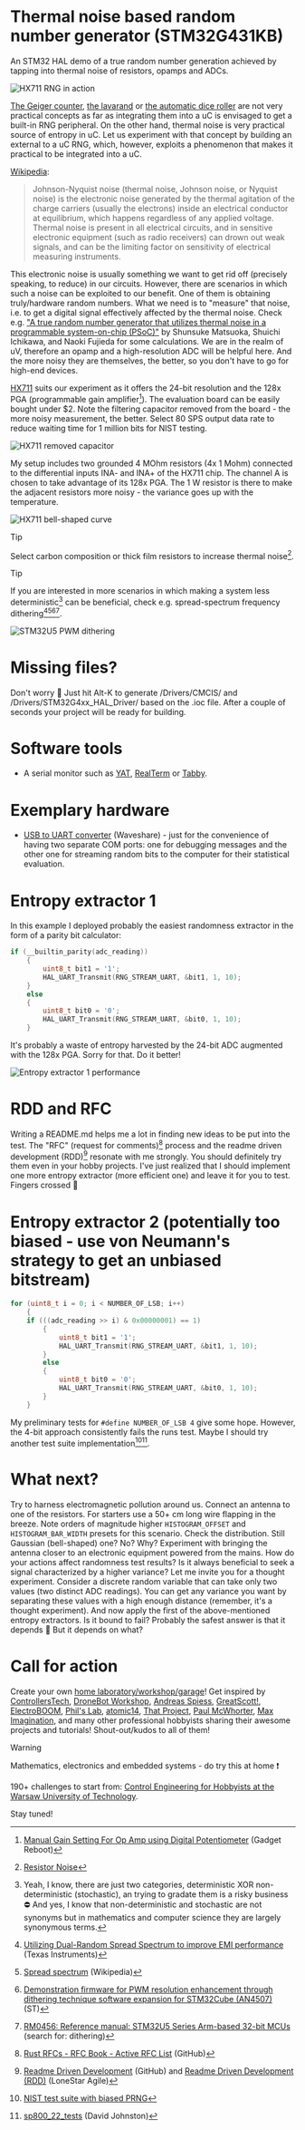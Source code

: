 # Thermal noise based random number generator (STM32G431KB)
An STM32 HAL demo of a true random number generation achieved by tapping into thermal noise of resistors, opamps and ADCs.

![HX711 RNG in action](/Assets/Images/hx711_rng_in_action.jpg)

[The Geiger counter](https://github.com/ufnalski/geiger_muller_tube_true_randomness_g474re), [the lavarand](https://github.com/ufnalski/ov2640_lavarand_h743zi2) or [the automatic dice roller](https://github.com/ufnalski/pixy2_dice_roller_h503rb) are not very practical concepts as far as integrating them into a uC is envisaged to get a built-in RNG peripheral. On the other hand, thermal noise is very practical source of entropy in uC. Let us experiment with that concept by building an external to a uC RNG, which, however, exploits a phenomenon that makes it practical to be integrated into a uC.

[Wikipedia](https://en.wikipedia.org/wiki/Johnson%E2%80%93Nyquist_noise):
> Johnson-Nyquist noise (thermal noise, Johnson noise, or Nyquist noise) is the electronic noise generated by the thermal agitation of the charge carriers (usually the electrons) inside an electrical conductor at equilibrium, which happens regardless of any applied voltage. Thermal noise is present in all electrical circuits, and in sensitive electronic equipment (such as radio receivers) can drown out weak signals, and can be the limiting factor on sensitivity of electrical measuring instruments.

This electronic noise is usually something we want to get rid off (precisely speaking, to reduce) in our circuits. However, there are scenarios in which such a noise can be exploited to our benefit. One of them is obtaining truly/hardware random numbers. What we need is to "measure" that noise, i.e. to get a digital signal effectively affected by the thermal noise. Check e.g. ["A true random number generator that utilizes thermal noise in a programmable system-on-chip (PSoC)"](https://onlinelibrary.wiley.com/doi/10.1002/cta.3046) by Shunsuke Matsuoka, Shuichi Ichikawa, and Naoki Fujieda for some calculations. We are in the realm of uV, therefore an opamp and a high-resolution ADC will be helpful here. And the more noisy they are themselves, the better, so you don't have to go for high-end devices.

[HX711](https://github.com/ufnalski/hx711_non_blocking_spi_g431kb) suits our experiment as it offers the 24-bit resolution and the 128x PGA (programmable gain amplifier[^1]). The evaluation board can be easily bought under $2. Note the filtering capacitor removed from the board - the more noisy measurement, the better. Select 80 SPS output data rate to reduce waiting time for 1 million bits for NIST testing.

[^1]: [Manual Gain Setting For Op Amp using Digital Potentiometer](https://www.youtube.com/watch?v=XdbXkEkS0mc) (Gadget Reboot)

![HX711 removed capacitor](/Assets/Images/hx711_removed_capacitor.jpg)

My setup includes two grounded 4 MOhm resistors (4x 1 Mohm) connected to the differential inputs INA- and INA+ of the HX711 chip. The channel A is chosen to take advantage of its 128x PGA. The 1 W resistor is there to make the adjacent resistors more noisy - the variance goes up with the temperature.

![HX711 bell-shaped curve](/Assets/Images/h711_bell_curve_high_temp.JPG)

> [!TIP]
> Select carbon composition or thick film resistors to increase thermal noise[^2].

> [!TIP]
> If you are interested in more scenarios in which making a system less deterministic[^3] can be beneficial, check e.g. spread-spectrum frequency dithering[^4][^5][^6][^7].

![STM32U5 PWM dithering](/Assets/Images/stm32u5_pwm_dithering.png)

[^2]: [Resistor Noise](https://eepower.com/resistor-guide/resistor-fundamentals/resistor-noise/)
[^3]: Yeah, I know, there are just two categories, deterministic XOR non-deterministic (stochastic), an trying to gradate them is a risky business :no_entry: And yes, I know that non-deterministic and stochastic are not synonyms but in mathematics and computer science they are largely synonymous terms.
[^4]: [Utilizing Dual-Random Spread Spectrum to improve EMI performance](https://www.ti.com/video/6237230206001) (Texas Instruments)
[^5]: [Spread spectrum](https://en.wikipedia.org/wiki/Spread_spectrum) (Wikipedia)
[^6]: [Demonstration firmware for PWM resolution enhancement through dithering technique software expansion for STM32Cube (AN4507)](https://www.st.com/en/embedded-software/x-cube-pwm-dithr.html) (ST)
[^7]: [RM0456: Reference manual: STM32U5 Series Arm-based 32-bit MCUs](https://www.st.com/resource/en/reference_manual/rm0456-stm32u5-series-armbased-32bit-mcus-stmicroelectronics.pdf) (search for: dithering)

# Missing files?
Don't worry :slightly_smiling_face: Just hit Alt-K to generate /Drivers/CMCIS/ and /Drivers/STM32G4xx_HAL_Driver/ based on the .ioc file. After a couple of seconds your project will be ready for building.

# Software tools
* A serial monitor such as [YAT](https://sourceforge.net/projects/y-a-terminal/), [RealTerm](https://sourceforge.net/projects/realterm/) or [Tabby](https://tabby.sh/).

# Exemplary hardware
* [USB to UART converter](https://www.waveshare.com/ch343-usb-uart-board.htm) (Waveshare) - just for the convenience of having two separate COM ports: one for debugging messages and the other one for streaming random bits to the computer for their statistical evaluation.

# Entropy extractor 1
In this example I deployed probably the easiest randomness extractor in the form of a parity bit calculator:
```c
if (__builtin_parity(adc_reading))
	{
		uint8_t bit1 = '1';
		HAL_UART_Transmit(RNG_STREAM_UART, &bit1, 1, 10);
	}
	else
	{
		uint8_t bit0 = '0';
		HAL_UART_Transmit(RNG_STREAM_UART, &bit0, 1, 10);
	}
```
It's probably a waste of entropy harvested by the 24-bit ADC augmented with the 128x PGA. Sorry for that. Do it better!

![Entropy extractor 1 performance](/Assets/Images/thermal_noise_nist_tests.JPG)

# RDD and RFC
Writing a README.md helps me a lot in finding new ideas to be put into the test. The "RFC" (request for comments)[^8] process and the readme driven development (RDD)[^9] resonate with me strongly. You should definitely try them even in your hobby projects. I've just realized that I should implement one more entropy extractor (more efficient one) and leave it for you to test. Fingers crossed :slightly_smiling_face:

[^8]: [Rust RFCs - RFC Book - Active RFC List](https://github.com/rust-lang/rfcs) (GitHub)
[^9]: [Readme Driven Development](https://gist.github.com/stefanbirkner/835b7d0c498b4026f65a) (GitHub) and [Readme Driven Development (RDD)](https://www.agilelonestar.com/knowledge-base/rdd) (LoneStar Agile)

# Entropy extractor 2 (potentially too biased - use von Neumann's strategy to get an unbiased bitstream)
```c
for (uint8_t i = 0; i < NUMBER_OF_LSB; i++)
	{
	if (((adc_reading >> i) & 0x00000001) == 1)
		{
			uint8_t bit1 = '1';
		    HAL_UART_Transmit(RNG_STREAM_UART, &bit1, 1, 10);
		}
		else
		{
			uint8_t bit0 = '0';
			HAL_UART_Transmit(RNG_STREAM_UART, &bit0, 1, 10);
		}
	}
```
My preliminary tests for ```#define NUMBER_OF_LSB 4``` give some hope. However, the 4-bit approach consistently fails the runs test. Maybe I should try another test suite implementation[^10][^11].

[^10]: [NIST test suite with biased PRNG](https://crypto.stackexchange.com/questions/85978/nist-test-suite-with-biased-prng)
[^11]: [sp800_22_tests](https://github.com/dj-on-github/sp800_22_tests) (David Johnston)

# What next?
Try to harness electromagnetic pollution around us. Connect an antenna to one of the resistors. For starters use a 50+ cm long wire flapping in the breeze. Note orders of magnitude higher ```HISTOGRAM_OFFSET``` and ```HISTOGRAM_BAR_WIDTH``` presets for this scenario. Check the distribution. Still Gaussian (bell-shaped) one? No? Why? Experiment with bringing the antenna closer to an electronic equipment powered from the mains. How do your actions affect randomness test results? Is it always beneficial to seek a signal characterized by a higher variance? Let me invite you for a thought experiment. Consider a discrete random variable that can take only two values (two distinct ADC readings). You can get any variance you want by separating these values with a high enough distance (remember, it's a thought experiment). And now apply the first of the above-mentioned entropy extractors. Is it bound to fail? Probably the safest answer is that it depends :slightly_smiling_face: But it depends on what?

# Call for action
Create your own [home laboratory/workshop/garage](http://ufnalski.edu.pl/control_engineering_for_hobbyists/2024_dzien_otwarty_we/Dzien_Otwarty_WE_2024_Control_Engineering_for_Hobbyists.pdf)! Get inspired by [ControllersTech](https://www.youtube.com/@ControllersTech), [DroneBot Workshop](https://www.youtube.com/@Dronebotworkshop), [Andreas Spiess](https://www.youtube.com/@AndreasSpiess), [GreatScott!](https://www.youtube.com/@greatscottlab), [ElectroBOOM](https://www.youtube.com/@ElectroBOOM), [Phil's Lab](https://www.youtube.com/@PhilsLab), [atomic14](https://www.youtube.com/@atomic14), [That Project](https://www.youtube.com/@ThatProject), [Paul McWhorter](https://www.youtube.com/@paulmcwhorter), [Max Imagination](https://www.youtube.com/@MaxImagination), and many other professional hobbyists sharing their awesome projects and tutorials! Shout-out/kudos to all of them!

> [!WARNING]
> Mathematics, electronics and embedded systems - do try this at home :exclamation:

190+ challenges to start from: [Control Engineering for Hobbyists at the Warsaw University of Technology](http://ufnalski.edu.pl/control_engineering_for_hobbyists/Control_Engineering_for_Hobbyists_list_of_challenges.pdf).

Stay tuned!

